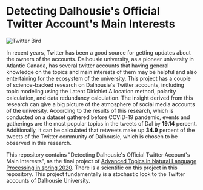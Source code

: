 # Detecting Dalhousie's Official Twitter Account's Main Interests
![Twitter Bird](https://github.com/mirerfangheibi/Adv.-Topics-in-NLP/raw/master/twitterbird.jpg)

In recent years, Twitter has been a good source for getting updates about the owners of the accounts. Dalhousie university, as a pioneer university in Atlantic Canada, has several twitter accounts that having general knowledge on the topics and main interests of them may be helpful and also entertaining for the ecosystem of the university. This project has a couple of science-backed research on Dalhousie's Twitter accounts, including topic modeling using the Latent Dirichlet Allocation method, polarity calculation, and data redundancy calculation. The insight derived from this research can give a big picture of the atmosphere of social media accounts of the university. According to the results of this research, which is conducted on a dataset gathered before COVID-19 pandemic, events and gatherings are the most popular topics in the tweets of Dal by **19.14** percent. Additionally, it can be calculated that retweets make up **34.9** percent of the tweets of the Twitter community of Dalhousie, which is chosen to be observed in this research.

This repository contains "Detecting Dalhousie's Official Twitter Account's Main Interests", as the final project of [Advanced Topics in Natural Language Processing in spring 2020](https://web.cs.dal.ca/~vlado/csci6509/). There is a scientific on this project in this repository. This project fundamentally is a stochastic look to the Twitter accounts of Dalhousie University.

